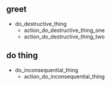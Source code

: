 ## greet
* do_destructive_thing
    - action_do_destructive_thing_one
    - action_do_destructive_thing_two

## do thing
* do_inconsequential_thing
    - action_do_inconsequential_thing
